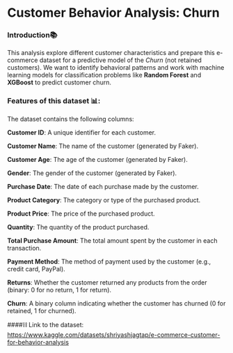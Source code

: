 # Customer Behavior Analysis: Churn

### Introduction📚

This analysis explore different customer characteristics and prepare this e-commerce dataset for a predictive model of the *Churn* (not retained customers). We want to identify behavioral patterns and work with machine learning models for classification problems like **Random Forest** and **XGBoost** to predict customer churn. 


### Features of this dataset 📊:


The dataset contains the following columns:

__Customer ID__: A unique identifier for each customer.


__Customer Name__: The name of the customer (generated by Faker).


__Customer Age__: The age of the customer (generated by Faker).


__Gender__: The gender of the customer (generated by Faker).


__Purchase Date__: The date of each purchase made by the customer.


__Product Category__: The category or type of the purchased product.


__Product Price__: The price of the purchased product.


__Quantity__: The quantity of the product purchased.


__Total Purchase Amount__: The total amount spent by the customer in each transaction.


__Payment Method__: The method of payment used by the customer (e.g., credit card, PayPal).


__Returns__: Whether the customer returned any products from the order (binary: 0 for no return, 1 for return).


__Churn__: A binary column indicating whether the customer has churned (0 for retained, 1 for churned).


####⛓️ Link to the dataset: 
https://www.kaggle.com/datasets/shriyashjagtap/e-commerce-customer-for-behavior-analysis
